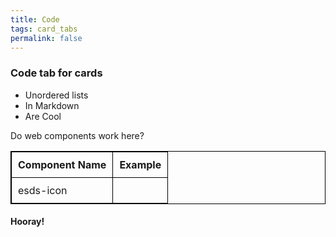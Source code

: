 ```yaml
---
title: Code
tags: card_tabs
permalink: false
---
```


### Code tab for cards

* Unordered lists
* In Markdown
* Are Cool

Do web components work here?

<style>
  table {
    border: solid 1px black;
    border-collapse: collapse;
  }

  th, td {
    border: solid 1px black;
    padding: 10px;
  }
</style>

| Component Name | Example |
| --- | --- |
| esds-icon | <esds-icon></esds-icon> |

#### Hooray!
